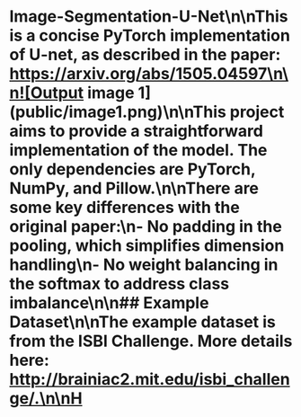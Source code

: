 # Image-Segmentation-U-Net\n\nThis is a concise PyTorch implementation of U-net, as described in the paper: https://arxiv.org/abs/1505.04597\n\n![Output image 1](public/image1.png)\n\nThis project aims to provide a straightforward implementation of the model. The only dependencies are PyTorch, NumPy, and Pillow.\n\nThere are some key differences with the original paper:\n- No padding in the pooling, which simplifies dimension handling\n- No weight balancing in the softmax to address class imbalance\n\n## Example Dataset\n\nThe example dataset is from the ISBI Challenge. More details here: http://brainiac2.mit.edu/isbi_challenge/.\n\nH